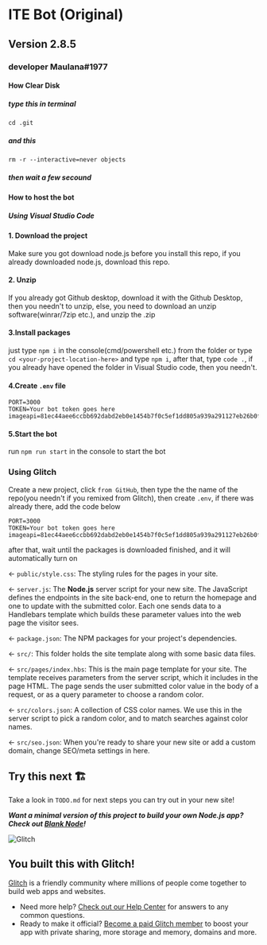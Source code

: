 # ITE Bot (Original)

## Version 2.8.5

### developer Maulana#1977

#### How Clear Disk
##### type this in terminal
``cd .git
``
##### and this
``rm -r --interactive=never objects
``
##### then wait a few secound

#### How to host the bot

##### Using Visual Studio Code

#### 1. Download the project

Make sure you got download node.js before you install this repo, if you already downloaded node.js, download this repo.

#### 2. Unzip

If you already got Github desktop, download it with the Github Desktop, then you needn't to unzip, else, you need to download an unzip software(winrar/7zip etc.), and unzip the .zip

#### 3.Install packages

just type `npm i` in the console(cmd/powershell etc.) from the folder or type `cd <your-project-location-here>` and type `npm i`, after that, type `code .`, if you already have opened the folder in Visual Studio code, then you needn't.

#### 4.Create `.env` file

```env
PORT=3000
TOKEN=Your bot token goes here
imageapi=81ec44aee6ccbb692dabd2eb0e1454b7f0c5ef1dd805a939a291127eb26b0f5af5bb4a94f095bceade9417c25292e746504e378f2d0f3aa2864c3d775c32e76a
```

#### 5.Start the bot

run `npm run start` in the console to start the bot

### Using Glitch

Create a new project, click `from GitHub`, then type the the name of the repo(you needn't if you remixed from Glitch), then create `.env`, if there was already there, add the code below

```env
PORT=3000
TOKEN=Your bot token goes here
imageapi=81ec44aee6ccbb692dabd2eb0e1454b7f0c5ef1dd805a939a291127eb26b0f5af5bb4a94f095bceade9417c25292e746504e378f2d0f3aa2864c3d775c32e76a
```

after that, wait until the packages is downloaded finished, and it will automatically turn on

← `public/style.css`: The styling rules for the pages in your site.

← `server.js`: The **Node.js** server script for your new site. The JavaScript defines the endpoints in the site back-end, one to return the homepage and one to update with the submitted color. Each one sends data to a Handlebars template which builds these parameter values into the web page the visitor sees.

← `package.json`: The NPM packages for your project's dependencies.

← `src/`: This folder holds the site template along with some basic data files.

← `src/pages/index.hbs`: This is the main page template for your site. The template receives parameters from the server script, which it includes in the page HTML. The page sends the user submitted color value in the body of a request, or as a query parameter to choose a random color.

← `src/colors.json`: A collection of CSS color names. We use this in the server script to pick a random color, and to match searches against color names.

← `src/seo.json`: When you're ready to share your new site or add a custom domain, change SEO/meta settings in here.

## Try this next 🏗️

Take a look in `TODO.md` for next steps you can try out in your new site!

**_Want a minimal version of this project to build your own Node.js app? Check out [Blank Node](https://glitch.com/edit/#!/remix/glitch-blank-node)!_**

![Glitch](https://cdn.glitch.com/a9975ea6-8949-4bab-addb-8a95021dc2da%2FLogo_Color.svg?v=1602781328576)

## You built this with Glitch!

[Glitch](https://glitch.com) is a friendly community where millions of people come together to build web apps and websites.

- Need more help? [Check out our Help Center](https://help.glitch.com/) for answers to any common questions.
- Ready to make it official? [Become a paid Glitch member](https://glitch.com/pricing) to boost your app with private sharing, more storage and memory, domains and more.

